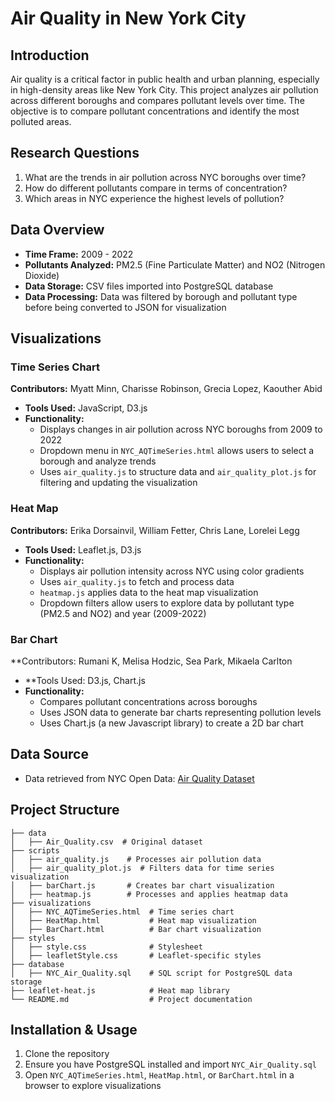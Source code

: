 # Air Quality in New York City

## Introduction
Air quality is a critical factor in public health and urban planning, especially in high-density areas like New York City. This project analyzes air pollution across different boroughs and compares pollutant levels over time. The objective is to compare pollutant concentrations and identify the most polluted areas.


## Research Questions
1.  What are the trends in air pollution across NYC boroughs over time?
2.  How do different pollutants compare in terms of concentration?
3.  Which areas in NYC experience the highest levels of pollution?

## Data Overview
-   **Time Frame:** 2009 - 2022
-   **Pollutants Analyzed:** PM2.5 (Fine Particulate Matter) and NO2 (Nitrogen Dioxide)
-   **Data Storage:** CSV files imported into PostgreSQL database
-   **Data Processing:** Data was filtered by borough and pollutant type before being converted to JSON for visualization

## Visualizations

### Time Series Chart
**Contributors:** Myatt Minn, Charisse Robinson, Grecia Lopez, Kaouther Abid
-   **Tools Used:** JavaScript, D3.js
-   **Functionality:**
    -   Displays changes in air pollution across NYC boroughs from 2009 to 2022
    -   Dropdown menu in `NYC_AQTimeSeries.html` allows users to select a borough and analyze trends
    -   Uses `air_quality.js` to structure data and `air_quality_plot.js` for filtering and updating the visualization

### Heat Map
**Contributors:** Erika Dorsainvil, William Fetter, Chris Lane, Lorelei Legg
-   **Tools Used:** Leaflet.js, D3.js
-   **Functionality:**
    -   Displays air pollution intensity across NYC using color gradients
    -   Uses `air_quality.js` to fetch and process data
    -   `heatmap.js` applies data to the heat map visualization
    -   Dropdown filters allow users to explore data by pollutant type (PM2.5 and NO2) and year (2009-2022)

### Bar Chart
**Contributors: Rumani K, Melisa Hodzic, Sea Park, Mikaela Carlton

- **Tools Used: D3.js, Chart.js
-   **Functionality:**
    - Compares pollutant concentrations across boroughs
    - Uses JSON data to generate bar charts representing pollution levels
    - Uses Chart.js (a new Javascript library) to create a 2D bar chart

## Data Source
-   Data retrieved from NYC Open Data: [Air Quality Dataset](https://catalog.data.gov/dataset/air-quality)

## Project Structure
```
├── data
│   ├── Air_Quality.csv  # Original dataset
├── scripts
│   ├── air_quality.js    # Processes air pollution data
│   ├── air_quality_plot.js  # Filters data for time series visualization
│   ├── barChart.js       # Creates bar chart visualization
│   ├── heatmap.js        # Processes and applies heatmap data
├── visualizations
│   ├── NYC_AQTimeSeries.html  # Time series chart
│   ├── HeatMap.html           # Heat map visualization
│   ├── BarChart.html          # Bar chart visualization
├── styles
│   ├── style.css              # Stylesheet
│   ├── leafletStyle.css       # Leaflet-specific styles
├── database
│   ├── NYC_Air_Quality.sql    # SQL script for PostgreSQL data storage
├── leaflet-heat.js            # Heat map library
└── README.md                  # Project documentation
```

## Installation & Usage
1.  Clone the repository
2.  Ensure you have PostgreSQL installed and import `NYC_Air_Quality.sql`
3.  Open `NYC_AQTimeSeries.html`, `HeatMap.html`, or `BarChart.html` in a browser to explore visualizations
